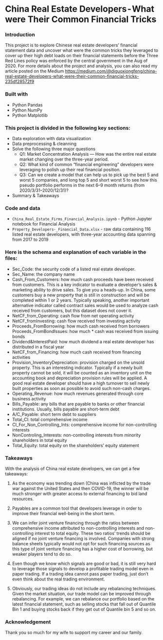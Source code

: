 # China Real Estate Developers - What were Their Common Financial Tricks

### Introduction
This project is to explore Chinese real estate developers' financial statement data and uncover what were the common tricks they leveraged to cover up their high debt loads on their financial statements before the Three Red Lines policy was enforced by the central government in the Aug of 2020. For more details about the project and analysis, you can also read my article posted on the Medium https://medium.com/@diguoxiongfeng/china-real-estate-developers-what-were-their-common-financial-tricks-235df28572f9

### Built with
- Python Pandas
- Python NumPy
- Python Matplotlib

### This project is divided in the following key sections:
- Data exploration with data visualization
- Data preprocessing & cleanning
- Solve the following three major questions 
  - Q1: Market Concentration Analysis — How was the entire real estate market changing over the three-year period.
  - Q2: What kind of common “financial engineering” developers were leveraging to polish up their real financial position.
  - Q3: Can we create a model that can help us to pick up the best 5 and worst 5 companies, and long top 5 and short worst 5 to see how this pseudo portfolio performs in the next 6–9 month returns (from 2020/3/31–2020/12/31)?
- Summary & Takeaways

### Code and data

*  `China_Real_Estate_Firms_Financial_Analysis.ipynb` - Python Jupyter notebook for Financial Analysis
* `Property_Developers-_Financial_Data.xlsx` - raw data containing 116 listed real estate developers, with three-year accounting data spanning from 2017 to 2019

### Here is the schema and explanation of each variable in the files:

* Sec_Code: the security code of a listed real estate developer.
* Sec_Name: the company name
* Cash_From_Customers: how much cash proceeds have been received from customers. This is a key indicator to evaluate a developer’s sales & marketing ability to drive sales. To give you a heads-up. In China, some customers buy a new property that is still in construction and will be completed within 1 or 2 years. Typically speaking, another important alternative indicator called contract sales would be used to analyze cash received from customers, but this dataset does not cover it.
* NetCF_from_Operating: cash flow from net operating activity
* NetCF_fromInvesting: cash flow received from investing activity 
* Proceeds_FromBorrowing: how much cash received from borrowers Proceeds_FromBondIssues: how much * cash was received from issuing bonds 
* Dividend&InterestPaid: how much dividend a real estate developer has distributed in a fiscal year
* NetCF_from_Financing: how much cash received from financing activities
* Provision_InventoryDepreciation: provision charged on the unsold property. This is an interesting indicator. Typically if a newly built property cannot be sold, it will be counted as an inventory unit on the accounting book and depreciation provision rules will be applied. A good real estate developer should have a high turnover to sell newly built properties as soon as possible to avoid such non-cash charges.
* Operating_Revenue: how much revenues generated through core business activity
* Bills_Payable: any bills that are payable to banks or other financial institutions. Usually, bills payable are short-term debt
* A/C_Payable: short term debt to suppliers
* Total_CI: total comprehensive income
* CI_For_Non_Controlling_Ints: comprehensive income for non-controlling interests
* NonControling_Interests: non-controlling interests from minority shareholders in total equity
* Total_Equity: total equity on the shareholders’ equity statement

### Takeaways

With the analysis of China real estate developers, we can get a few takeaways:

1. As the economy was trending down (China was inflicted by the trade war against the United States and then COVID-19, the winner will be much stronger with greater access to external financing to bid land resources.

2. Payables are a common tool that developers leverage in order to improve their financial well-being in the short term.

3. We can infer joint venture financing through the ratios between comprehensive income attributed to non-controlling interests and non-controlling interest to total equity. These two ratios’ trends should be aligned if no joint venture financing is involved. Companies with strong balance sheets typically would not opt for such financing sources as this type of joint venture financing has a higher cost of borrowing, but weaker players tend to do so.

4. Even though we know which signals are good or bad, it is still very hard to leverage those signals to develop a profitable trading model even in paper trading. If a trading idea cannot pass paper trading, just don’t even think about the real trading environment.

5. Obviously, our trading ideas do not include any rebalancing techniques. Given the market situation, our trade model can be improved through rebalancing. For example, we can rebalance our portfolio based on the latest financial statement, such as selling stocks that fall out of Quantile Bin 1 and buying stocks back if they get out of Quantile bin 5 and so on.


### Acknowledgement
Thank you so much for my wife to support my career and our family.

